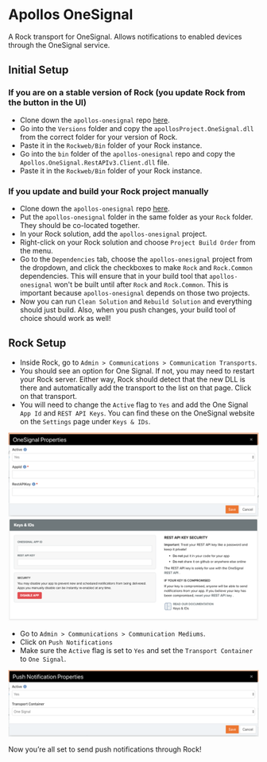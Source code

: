 # Apollos OneSignal
A Rock transport for OneSignal. Allows notifications to enabled devices through the OneSignal service. 

## Initial Setup
### If you are on a stable version of Rock (you update Rock from the button in the UI)
* Clone down the `apollos-onesignal` repo [here](https://github.com/ApollosProject/apollos-onesignal).
* Go into the `Versions` folder and copy the `apollosProject.OneSignal.dll` from the correct folder for your version of Rock.
* Paste it in the `Rockweb/Bin` folder of your Rock instance.
* Go into the `bin` folder of the `apollos-onesignal` repo and copy the `Apollos.OneSignal.RestAPIv3.Client.dll` file.
* Paste it in the `Rockweb/Bin` folder of your Rock instance.

### If you update and build your Rock project manually
* Clone down the `apollos-onesignal` repo [here](https://github.com/ApollosProject/apollos-onesignal).
* Put the `apollos-onesignal` folder in the same folder as your `Rock` folder. They should be co-located together.
* In your Rock solution, add the `apollos-onesignal` project. 
* Right-click on your Rock solution and choose `Project Build Order` from the menu.
* Go to the `Dependencies` tab, choose the `apollos-onesignal` project from the dropdown, and click the checkboxes to make `Rock` and `Rock.Common` dependencies. This will ensure that in your build tool that `apollos-onesignal` won't be built until after `Rock` and `Rock.Common`. This is important because `apollos-onesignal` depends on those two projects.
* Now you can run `Clean Solution` and `Rebuild Solution` and everything should just build. Also, when you push changes, your build tool of choice should work as well!

## Rock Setup
* Inside Rock, go to `Admin > Communications > Communication Transports`.
* You should see an option for One Signal. If not, you may need to restart your Rock server. Either way, Rock should detect that the new DLL is there and automatically add the transport to the list on that page. Click on that transport.
* You will need to change the `Active` flag to `Yes` and add the One Signal `App Id` and `REST API Keys`. You can find these on the OneSignal website on the `Settings` page under `Keys & IDs`.
<img src="images/rock-transport-settings.png" />
<img src="images/one-signal-settings.png" />

* Go to `Admin > Communications > Communication Mediums`.
* Click on `Push Notifications`
* Make sure the `Active` flag is set to `Yes` and set the `Transport Container` to `One Signal`.

<img src="images/rock-medium-settings.png" />

Now you’re all set to send push notifications through Rock!
